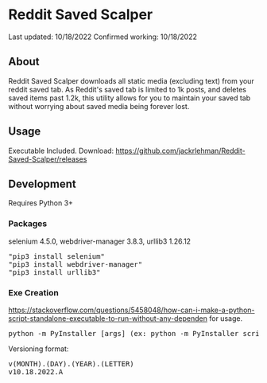 # Reddit Saved Scalper
Last updated: 10/18/2022
Confirmed working: 10/18/2022

## About
Reddit Saved Scalper downloads all static media (excluding text) from your reddit saved tab. As Reddit's saved tab is limited to 1k posts, and deletes saved items past 1.2k, this utility allows for you to maintain your saved tab without worrying about saved media being forever lost.

## Usage
Executable Included. Download: https://github.com/jackrlehman/Reddit-Saved-Scalper/releases


## Development
Requires Python 3+

### Packages
selenium 4.5.0, webdriver-manager 3.8.3, urllib3 1.26.12
<pre>
"pip3 install selenium" 
"pip3 install webdriver-manager"
"pip3 install urllib3"
</pre>

### Exe Creation
https://stackoverflow.com/questions/5458048/how-can-i-make-a-python-script-standalone-executable-to-run-without-any-dependen for usage.

<pre>
python -m PyInstaller [args] (ex: python -m PyInstaller script.py)
</pre>

Versioning format:
<pre>
v(MONTH).(DAY).(YEAR).(LETTER)
v10.18.2022.A
</pre>